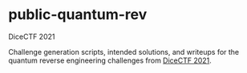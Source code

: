 # public-quantum-rev
 DiceCTF 2021

Challenge generation scripts, intended solutions, and writeups for the quantum reverse engineering challenges from [DiceCTF 2021](https://ctftime.org/event/1236).
